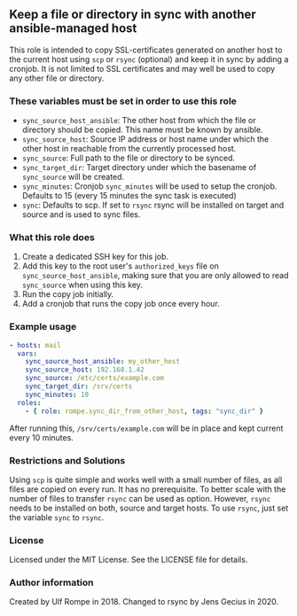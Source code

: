 ## Keep a file or directory in sync with another ansible-managed host

This role is intended to copy SSL-certificates generated on another host to the current host
using `scp` or `rsync` (optional) and keep it in sync by adding a cronjob. It is not limited 
to SSL certificates and may well be used to copy any other file or directory.

### These variables must be set in order to use this role

* `sync_source_host_ansible`: The other host from which the file or directory should be copied. This name must be known by ansible.
* `sync_source_host`: Source IP address or host name under which the other host in reachable from the currently processed host.
* `sync_source`: Full path to the file or directory to be synced.
* `sync_target_dir`: Target directory under which the basename of `sync_source` will be created.
* `sync_minutes`: Cronjob `sync_minutes` will be used to setup the cronjob. Defaults to 15 (every 15 minutes the sync task is executed)
* `sync`: Defaults to scp. If set to `rsync` rsync will be installed on target and source and is used to sync files.

### What this role does

1. Create a dedicated SSH key for this job.
2. Add this key to the root user's `authorized_keys` file on `sync_source_host_ansible`, making sure that you are only allowed to read `sync_source` when using this key.
3. Run the copy job initially.
4. Add a cronjob that runs the copy job once every hour.

### Example usage

```yaml
- hosts: mail
  vars:
    sync_source_host_ansible: my_other_host
    sync_source_host: 192.168.1.42
    sync_source: /etc/certs/example.com
    sync_target_dir: /srv/certs
    sync_minutes: 10
  roles:
    - { role: rompe.sync_dir_from_other_host, tags: "sync_dir" }
```

After running this, `/srv/certs/example.com` will be in place and kept current every 10 minutes.

### Restrictions and Solutions

Using `scp` is quite simple and works well with a small number of files, as all files are copied on every run. It has no prerequisite.
To better scale with the number of files to transfer `rsync` can be used as option. However, `rsync` needs to be installed on both, source and target hosts.
To use `rsync`, just set the variable `sync` to `rsync`.

### License

Licensed under the MIT License. See the LICENSE file for details.

### Author information

Created by Ulf Rompe in 2018.
Changed to rsync by Jens Gecius in 2020.